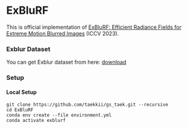 
# ExBluRF
This is official implementation of [ExBluRF: Efficient Radiance Fields for Extreme Motion Blurred Images](https://openaccess.thecvf.com/content/ICCV2023/papers/Lee_ExBluRF_Efficient_Radiance_Fields_for_Extreme_Motion_Blurred_Images_ICCV_2023_paper.pdf) (ICCV 2023).

### Exblur Dataset
You can get Exblur dataset from here: [download](https://drive.google.com/drive/folders/1zTLW9kPe8lVgl8U2RkSHI4Tm5HyuCAon?usp=sharing)

### Setup

#### Local Setup

```shell
git clone https://github.com/taekkii/gs_taek.git --recursive
cd ExBluRF
conda env create --file environment.yml
conda activate exblurf
```


